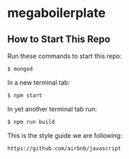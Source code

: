 # megaboilerplate

## How to Start This Repo

Run these commands to start this repo:

```sh
$ mongod
```

In a new terminal tab:

```sh
$ npm start
```

In yet another terminal tab run:

```sh
$ npm run build
```

This is the style guide we are following:

```
https://github.com/airbnb/javascript
```
